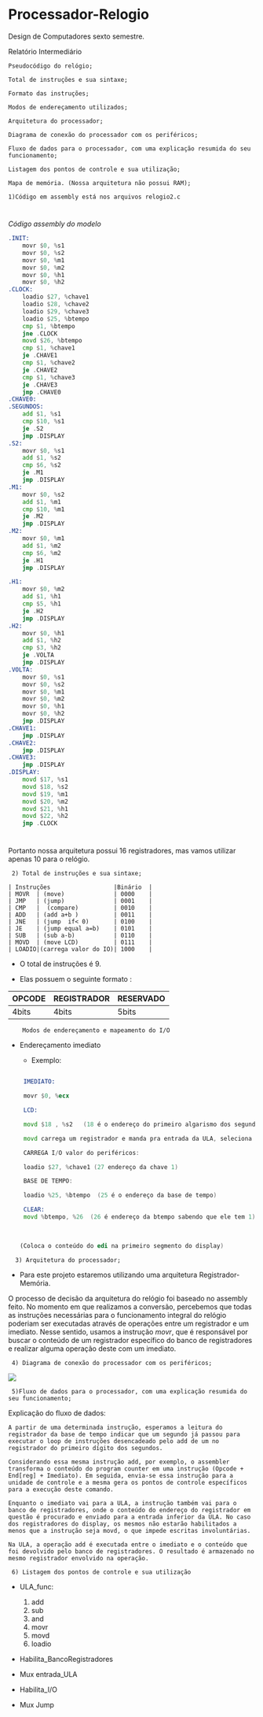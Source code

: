 # Processador-Relogio
Design de Computadores sexto semestre. 

Relatório Intermediário

    Pseudocódigo do relógio;

    Total de instruções e sua sintaxe;

    Formato das instruções;

    Modos de endereçamento utilizados;

    Arquitetura do processador;

    Diagrama de conexão do processador com os periféricos;

    Fluxo de dados para o processador, com uma explicação resumida do seu funcionamento;

    Listagem dos pontos de controle e sua utilização;

    Mapa de memória. (Nossa arquitetura não possui RAM); 


`` 1)Código em assembly está nos arquivos relogio2.c  ``


#
*Código assembly do modelo*

```asm
.INIT:
	movr $0, %s1
	movr $0, %s2
	movr $0, %m1
	movr $0, %m2
	movr $0, %h1
	movr $0, %h2
.CLOCK:
    loadio $27, %chave1
    loadio $28, %chave2
    loadio $29, %chave3
    loadio $25, %btempo
	cmp $1, %btempo 
	jne .CLOCK 
    movd $26, %btempo 
    cmp $1, %chave1
    je .CHAVE1
    cmp $1, %chave2
    je .CHAVE2
    cmp $1, %chave3
    je .CHAVE3
    jmp .CHAVE0 
.CHAVE0:
.SEGUNDOS:
    add $1, %s1
    cmp $10, %s1
    je .S2
    jmp .DISPLAY
.S2:
    movr $0, %s1
    add $1, %s2
    cmp $6, %s2
    je .M1
    jmp .DISPLAY
.M1:
    movr $0, %s2
    add $1, %m1
    cmp $10, %m1
    je .M2
    jmp .DISPLAY
.M2:
    movr $0, %m1
    add $1, %m2
    cmp $6, %m2
    je .H1
    jmp .DISPLAY

.H1:
    movr $0, %m2
    add $1, %h1
    cmp $5, %h1
    je .H2
    jmp .DISPLAY
.H2:
    movr $0, %h1
    add $1, %h2
    cmp $3, %h2
    je .VOLTA
    jmp .DISPLAY
.VOLTA:
    movr $0, %s1
    movr $0, %s2
    movr $0, %m1
    movr $0, %m2
    movr $0, %h1
    movr $0, %h2
    jmp .DISPLAY
.CHAVE1:
    jmp .DISPLAY
.CHAVE2:
    jmp .DISPLAY
.CHAVE3:
    jmp .DISPLAY
.DISPLAY:
	movd $17, %s1
	movd $18, %s2
	movd $19, %m1
	movd $20, %m2
	movd $21, %h1
	movd $22, %h2
    jmp .CLOCK
 ```
 #

Portanto nossa arquitetura possui 16 registradores, mas vamos utilizar apenas 10 para o relógio. 

`` 2) Total de instruções e sua sintaxe;``

    | Instruções                  |Binário  |
    | MOVR  | (move)              | 0000    |
    | JMP   | (jump)              | 0001    |  
    | CMP   |  (compare)          | 0010    |
    | ADD   | (add a+b )          | 0011    |
    | JNE   | (jump  if< 0)       | 0100    |
    | JE    | (jump equal a=b)    | 0101    |
    | SUB   | (sub a-b)           | 0110    |
    | MOVD  | (move LCD)          | 0111    | 
    | LOADIO|(carrega valor do IO)| 1000    | 



* O total de instruções é 9. 

* Elas possuem o seguinte formato :

| OPCODE        | REGISTRADOR   | RESERVADO | 
| ------------- | ------------- | --------- |
| 4bits  | 4bits  | 5bits|


``     Modos de endereçamento e mapeamento do I/O ``

* Endereçamento imediato

    * Exemplo:
     ```asm

      IMEDIATO:

      movr $0, %ecx

      LCD:

      movd $18 , %s2   (18 é o endereço do primeiro algarismo dos segundos)    

      movd carrega um registrador e manda pra entrada da ULA, seleciona a função para transferir essa entrada direto para a saída, esse dado vai para o I/O e a escrita no mesmo vai estar habilitada porque a unidade de controle irá habilitá-la ao ver que a instrução é do tipo movd)

      CARREGA I/O valor do periféricos:

      loadio $27, %chave1 (27 endereço da chave 1)

      BASE DE TEMPO:

      loadio %25, %btempo  (25 é o endereço da base de tempo)

      CLEAR:
      movd %btempo, %26  (26 é endereço da btempo sabendo que ele tem 1)
      

      
    (Coloca o conteúdo do edi na primeiro segmento do display)
     ```

```   3) Arquitetura do processador; ```

* Para este projeto estaremos utilizando uma arquitetura Registrador-Memória.

O processo de decisão da arquitetura do relógio foi baseado no assembly feito. No momento em que realizamos a conversão, percebemos que todas as instruções necessárias para o funcionamento integral do relógio poderiam ser executadas através de operações entre um registrador e um imediato. Nesse sentido, usamos a instrução *movr*, que é responsável por buscar o conteúdo de um registrador específico do banco de registradores e realizar alguma operação deste com um imediato.



``` 4) Diagrama de conexão do processador com os periféricos;```

![](diagramaBasico.jpg)


``` 5)Fluxo de dados para o processador, com uma explicação resumida do seu funcionamento;```

Explicação do fluxo de dados:

    A partir de uma determinada instrução, esperamos a leitura do registrador da base de tempo indicar que um segundo já passou para executar o loop de instruções desencadeado pelo add de um no registrador do primeiro dígito dos segundos. 

    Considerando essa mesma instrução add, por exemplo, o assembler transforma o conteúdo do program counter em uma instrução (Opcode + End[reg] + Imediato). Em seguida, envia-se essa instrução para a unidade de controle e a mesma gera os pontos de controle específicos para a execução deste comando. 

    Enquanto o imediato vai para a ULA, a instrução também vai para o banco de registradores, onde o conteúdo do endereço do registrador em questão é procurado e enviado para a entrada inferior da ULA. No caso dos registradores do display, os mesmos não estarão habilitados a menos que a instrução seja movd, o que impede escritas involuntárias.

    Na ULA, a operação add é executada entre o imediato e o conteúdo que foi devolvido pelo banco de registradores. O resultado é armazenado no mesmo registrador envolvido na operação.

   ``` 6) Listagem dos pontos de controle e sua utilização```
    
   * ULA_func:

     1)   add
     2)   sub
     3)   and
     4)   movr
     5)   movd
     6)   loadio        
   * Habilita_BancoRegistradores
   * Mux entrada_ULA
   * Habilita_I/O
   * Mux Jump

   
   


